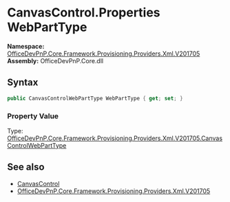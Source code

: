 # CanvasControl.Properties WebPartType
  

**Namespace:** [OfficeDevPnP.Core.Framework.Provisioning.Providers.Xml.V201705](OfficeDevPnP.Core.Framework.Provisioning.Providers.Xml.V201705.md)  
**Assembly:** OfficeDevPnP.Core.dll  
## Syntax
```C#
public CanvasControlWebPartType WebPartType { get; set; }
```

### Property Value
Type: [OfficeDevPnP.Core.Framework.Provisioning.Providers.Xml.V201705.CanvasControlWebPartType](OfficeDevPnP.Core.Framework.Provisioning.Providers.Xml.V201705.CanvasControlWebPartType.md)  

## See also
- [CanvasControl](OfficeDevPnP.Core.Framework.Provisioning.Providers.Xml.V201705.CanvasControl.md) 
- [OfficeDevPnP.Core.Framework.Provisioning.Providers.Xml.V201705](OfficeDevPnP.Core.Framework.Provisioning.Providers.Xml.V201705.md) 
